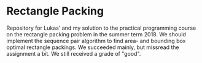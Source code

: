 # Rectangle Packing

Repository for Lukas' and my solution to the practical programming course on the rectangle packing problem in the summer term 2018. We should implement the sequence pair algorithm to find area- and bounding box optimal rectangle packings. We succeeded mainly, but missread the assignment a bit. We still received a grade of "good".
